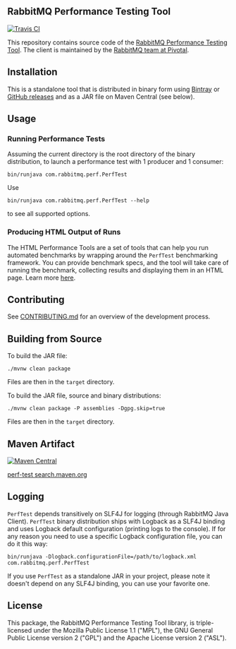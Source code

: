 ## RabbitMQ Performance Testing Tool

[![Travis CI](https://travis-ci.org/rabbitmq/rabbitmq-jms-client.svg?branch=master)](https://travis-ci.org/rabbitmq/rabbitmq-perf-test)

This repository contains source code of the [RabbitMQ Performance Testing Tool](https://www.rabbitmq.com/java-tools.html).
The client is maintained by the [RabbitMQ team at Pivotal](https://github.com/rabbitmq/).

## Installation

This is a standalone tool that is distributed in binary form using
[Bintray](https://bintray.com/rabbitmq/java-tools/perf-test) or
[GitHub releases](https://github.com/rabbitmq/rabbitmq-perf-test/releases)
and as a JAR file on Maven Central (see below).

## Usage

### Running Performance Tests

Assuming the current directory is the root directory of the binary distribution,
to launch a performance test with 1 producer and 1 consumer:

```
bin/runjava com.rabbitmq.perf.PerfTest
```

Use

```
bin/runjava com.rabbitmq.perf.PerfTest --help
```

to see all supported options.


### Producing HTML Output of Runs

The HTML Performance Tools are a set of tools that can help you run 
automated benchmarks by wrapping around the `PerfTest` benchmarking 
framework. You can provide benchmark specs, and the tool will take care
of running the benchmark, collecting results and displaying them in an 
HTML page. Learn more [here](html/README.md).

## Contributing

See [CONTRIBUTING.md](./CONTRIBUTING.md) for an overview of the development process.


## Building from Source

To build the JAR file:

```
./mvnw clean package
```

Files are then in the `target` directory.

To build the JAR file, source and binary distributions:

```
./mvnw clean package -P assemblies -Dgpg.skip=true
```

Files are then in the `target` directory.

## Maven Artifact

[![Maven Central](https://maven-badges.herokuapp.com/maven-central/com.rabbitmq/perf-test/badge.svg)](https://maven-badges.herokuapp.com/maven-central/com.rabbitmq/perf-test)

[perf-test search.maven.org](https://search.maven.org/#search%7Cga%7C1%7Ca%3A%22perf-test%22)

## Logging

`PerfTest` depends transitively on SLF4J for logging (through RabbitMQ Java Client). `PerfTest` binary distribution
ships with Logback as a SLF4J binding and uses Logback default configuration (printing logs to the console). If
for any reason you need to use a specific Logback configuration file, you can do it this way:

```
bin/runjava -Dlogback.configurationFile=/path/to/logback.xml com.rabbitmq.perf.PerfTest
```

If you use `PerfTest` as a standalone JAR in your project, please note it doesn't depend on any SLF4J binding,
you can use your favorite one.

## License

This package, the RabbitMQ Performance Testing Tool library, is triple-licensed under
the Mozilla Public License 1.1 ("MPL"), the GNU General Public License
version 2 ("GPL") and the Apache License version 2 ("ASL").
